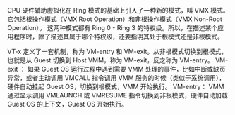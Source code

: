 CPU 硬件辅助虚拟化在 Ring 模式的基础上引入了一种新的模式，叫 VMX 模式。它包括根操作模式（VMX Root Operation）和非根操作模式（VMX Non-Root Operation）。
这两种模式都有 Ring 0 - Ring 3 的特权级。所以，在描述某个应用程序时，除了描述其属于哪个特权级，还要指明其处于根模式还是非根模式。

VT-x 定义了一套机制，称为 VM-entry 和 VM-exit。从非根模式切换到根模式，也就是从 Guest 切换到 Host VMM，称为 VM-exit，反之称为 VM-entry。
VM-exit ： 如果 Guest OS 运行过程中遇到需要 VMM 处理的事件，比如中断或缺页异常，或者主动调用 VMCALL 指令调用 VMM 服务的时候（类似于系统调用），
硬件自动挂起 Guest OS，切换到根模式，VMM 开始执行。
VM-entry： VMM 通过显示调用 VMLAUNCH 或 VMRESUME 指令切换到非根模式，硬件自动加载 Guest OS 的上下文，Guest OS 开始执行。
